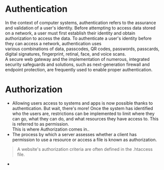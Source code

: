 # Authentication
In the context of computer systems, authentication refers to the  assurance and validation of a user's identity. Before attempting to  access data stored on a network, a user must first establish their identity and obtain authorization to access the data.
To authenticate a user's identity before they can access a network, authentication uses  
various combinations of data, passcodes, QR codes, passwords, passcards, digital signatures, fingerprint, retinal, face, and voice scans.  
A secure web gateway and the implementation of numerous, integrated security  safeguards and solutions, such as next-generation firewall and endpoint protection, are  frequently used to enable proper authentication.

# Authorization 
- Allowing users access to systems and apps is now possible thanks to authentication. But  wait, there's more! Once the system has identified who the users are, restrictions can be  implemented to limit where they can go, what they can do, and what resources they have  access to. This is referred to as permission.  
	This is where Authorization comes in..
- The process by which a server assesses whether a client has  permission to use a resource or access a file is known as  authorization.
> A website's authorization criteria are often defined in the .htaccess file.
- 